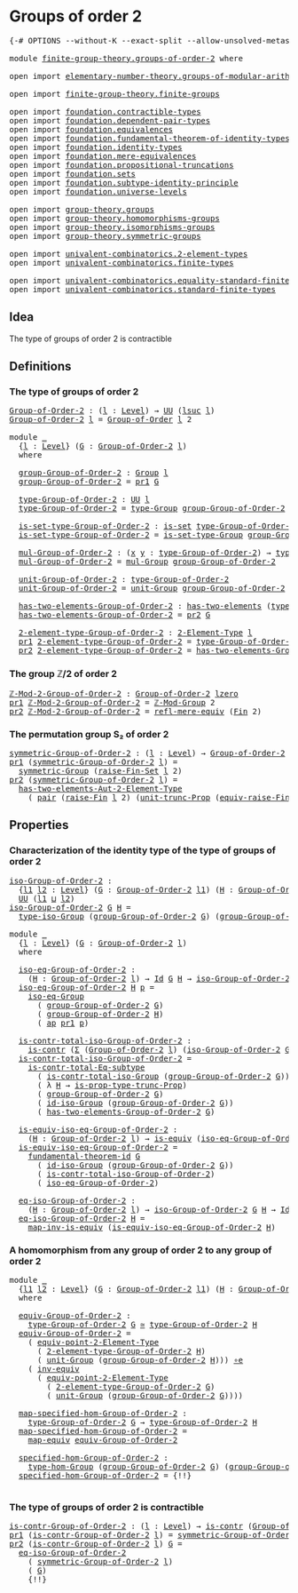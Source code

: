 # Groups of order 2

<pre class="Agda"><a id="30" class="Symbol">{-#</a> <a id="34" class="Keyword">OPTIONS</a> <a id="42" class="Pragma">--without-K</a> <a id="54" class="Pragma">--exact-split</a> <a id="68" class="Pragma">--allow-unsolved-metas</a> <a id="91" class="Symbol">#-}</a>

<a id="96" class="Keyword">module</a> <a id="103" href="finite-group-theory.groups-of-order-2.html" class="Module">finite-group-theory.groups-of-order-2</a> <a id="141" class="Keyword">where</a>

<a id="148" class="Keyword">open</a> <a id="153" class="Keyword">import</a> <a id="160" href="elementary-number-theory.groups-of-modular-arithmetic.html" class="Module">elementary-number-theory.groups-of-modular-arithmetic</a>

<a id="215" class="Keyword">open</a> <a id="220" class="Keyword">import</a> <a id="227" href="finite-group-theory.finite-groups.html" class="Module">finite-group-theory.finite-groups</a>

<a id="262" class="Keyword">open</a> <a id="267" class="Keyword">import</a> <a id="274" href="foundation.contractible-types.html" class="Module">foundation.contractible-types</a>
<a id="304" class="Keyword">open</a> <a id="309" class="Keyword">import</a> <a id="316" href="foundation.dependent-pair-types.html" class="Module">foundation.dependent-pair-types</a>
<a id="348" class="Keyword">open</a> <a id="353" class="Keyword">import</a> <a id="360" href="foundation.equivalences.html" class="Module">foundation.equivalences</a>
<a id="384" class="Keyword">open</a> <a id="389" class="Keyword">import</a> <a id="396" href="foundation.fundamental-theorem-of-identity-types.html" class="Module">foundation.fundamental-theorem-of-identity-types</a>
<a id="445" class="Keyword">open</a> <a id="450" class="Keyword">import</a> <a id="457" href="foundation.identity-types.html" class="Module">foundation.identity-types</a>
<a id="483" class="Keyword">open</a> <a id="488" class="Keyword">import</a> <a id="495" href="foundation.mere-equivalences.html" class="Module">foundation.mere-equivalences</a>
<a id="524" class="Keyword">open</a> <a id="529" class="Keyword">import</a> <a id="536" href="foundation.propositional-truncations.html" class="Module">foundation.propositional-truncations</a>
<a id="573" class="Keyword">open</a> <a id="578" class="Keyword">import</a> <a id="585" href="foundation.sets.html" class="Module">foundation.sets</a>
<a id="601" class="Keyword">open</a> <a id="606" class="Keyword">import</a> <a id="613" href="foundation.subtype-identity-principle.html" class="Module">foundation.subtype-identity-principle</a>
<a id="651" class="Keyword">open</a> <a id="656" class="Keyword">import</a> <a id="663" href="foundation.universe-levels.html" class="Module">foundation.universe-levels</a>

<a id="691" class="Keyword">open</a> <a id="696" class="Keyword">import</a> <a id="703" href="group-theory.groups.html" class="Module">group-theory.groups</a>
<a id="723" class="Keyword">open</a> <a id="728" class="Keyword">import</a> <a id="735" href="group-theory.homomorphisms-groups.html" class="Module">group-theory.homomorphisms-groups</a>
<a id="769" class="Keyword">open</a> <a id="774" class="Keyword">import</a> <a id="781" href="group-theory.isomorphisms-groups.html" class="Module">group-theory.isomorphisms-groups</a>
<a id="814" class="Keyword">open</a> <a id="819" class="Keyword">import</a> <a id="826" href="group-theory.symmetric-groups.html" class="Module">group-theory.symmetric-groups</a>

<a id="857" class="Keyword">open</a> <a id="862" class="Keyword">import</a> <a id="869" href="univalent-combinatorics.2-element-types.html" class="Module">univalent-combinatorics.2-element-types</a>
<a id="909" class="Keyword">open</a> <a id="914" class="Keyword">import</a> <a id="921" href="univalent-combinatorics.finite-types.html" class="Module">univalent-combinatorics.finite-types</a>

<a id="959" class="Keyword">open</a> <a id="964" class="Keyword">import</a> <a id="971" href="univalent-combinatorics.equality-standard-finite-types.html" class="Module">univalent-combinatorics.equality-standard-finite-types</a>
<a id="1026" class="Keyword">open</a> <a id="1031" class="Keyword">import</a> <a id="1038" href="univalent-combinatorics.standard-finite-types.html" class="Module">univalent-combinatorics.standard-finite-types</a>
</pre>
## Idea

The type of groups of order 2 is contractible

## Definitions

### The type of groups of order 2

<pre class="Agda"><a id="Group-of-Order-2"></a><a id="1204" href="finite-group-theory.groups-of-order-2.html#1204" class="Function">Group-of-Order-2</a> <a id="1221" class="Symbol">:</a> <a id="1223" class="Symbol">(</a><a id="1224" href="finite-group-theory.groups-of-order-2.html#1224" class="Bound">l</a> <a id="1226" class="Symbol">:</a> <a id="1228" href="Agda.Primitive.html#597" class="Postulate">Level</a><a id="1233" class="Symbol">)</a> <a id="1235" class="Symbol">→</a> <a id="1237" href="foundation-core.universe-levels.html#235" class="Primitive">UU</a> <a id="1240" class="Symbol">(</a><a id="1241" href="Agda.Primitive.html#780" class="Primitive">lsuc</a> <a id="1246" href="finite-group-theory.groups-of-order-2.html#1224" class="Bound">l</a><a id="1247" class="Symbol">)</a>
<a id="1249" href="finite-group-theory.groups-of-order-2.html#1204" class="Function">Group-of-Order-2</a> <a id="1266" href="finite-group-theory.groups-of-order-2.html#1266" class="Bound">l</a> <a id="1268" class="Symbol">=</a> <a id="1270" href="finite-group-theory.finite-groups.html#2126" class="Function">Group-of-Order</a> <a id="1285" href="finite-group-theory.groups-of-order-2.html#1266" class="Bound">l</a> <a id="1287" class="Number">2</a>

<a id="1290" class="Keyword">module</a> <a id="1297" href="finite-group-theory.groups-of-order-2.html#1297" class="Module">_</a>
  <a id="1301" class="Symbol">{</a><a id="1302" href="finite-group-theory.groups-of-order-2.html#1302" class="Bound">l</a> <a id="1304" class="Symbol">:</a> <a id="1306" href="Agda.Primitive.html#597" class="Postulate">Level</a><a id="1311" class="Symbol">}</a> <a id="1313" class="Symbol">(</a><a id="1314" href="finite-group-theory.groups-of-order-2.html#1314" class="Bound">G</a> <a id="1316" class="Symbol">:</a> <a id="1318" href="finite-group-theory.groups-of-order-2.html#1204" class="Function">Group-of-Order-2</a> <a id="1335" href="finite-group-theory.groups-of-order-2.html#1302" class="Bound">l</a><a id="1336" class="Symbol">)</a>
  <a id="1340" class="Keyword">where</a>

  <a id="1349" href="finite-group-theory.groups-of-order-2.html#1349" class="Function">group-Group-of-Order-2</a> <a id="1372" class="Symbol">:</a> <a id="1374" href="group-theory.groups.html#2468" class="Function">Group</a> <a id="1380" href="finite-group-theory.groups-of-order-2.html#1302" class="Bound">l</a>
  <a id="1384" href="finite-group-theory.groups-of-order-2.html#1349" class="Function">group-Group-of-Order-2</a> <a id="1407" class="Symbol">=</a> <a id="1409" href="foundation-core.dependent-pair-types.html#605" class="Field">pr1</a> <a id="1413" href="finite-group-theory.groups-of-order-2.html#1314" class="Bound">G</a>

  <a id="1418" href="finite-group-theory.groups-of-order-2.html#1418" class="Function">type-Group-of-Order-2</a> <a id="1440" class="Symbol">:</a> <a id="1442" href="foundation-core.universe-levels.html#235" class="Primitive">UU</a> <a id="1445" href="finite-group-theory.groups-of-order-2.html#1302" class="Bound">l</a>
  <a id="1449" href="finite-group-theory.groups-of-order-2.html#1418" class="Function">type-Group-of-Order-2</a> <a id="1471" class="Symbol">=</a> <a id="1473" href="group-theory.groups.html#2711" class="Function">type-Group</a> <a id="1484" href="finite-group-theory.groups-of-order-2.html#1349" class="Function">group-Group-of-Order-2</a>

  <a id="1510" href="finite-group-theory.groups-of-order-2.html#1510" class="Function">is-set-type-Group-of-Order-2</a> <a id="1539" class="Symbol">:</a> <a id="1541" href="foundation-core.sets.html#1113" class="Function">is-set</a> <a id="1548" href="finite-group-theory.groups-of-order-2.html#1418" class="Function">type-Group-of-Order-2</a>
  <a id="1572" href="finite-group-theory.groups-of-order-2.html#1510" class="Function">is-set-type-Group-of-Order-2</a> <a id="1601" class="Symbol">=</a> <a id="1603" href="group-theory.groups.html#2763" class="Function">is-set-type-Group</a> <a id="1621" href="finite-group-theory.groups-of-order-2.html#1349" class="Function">group-Group-of-Order-2</a>

  <a id="1647" href="finite-group-theory.groups-of-order-2.html#1647" class="Function">mul-Group-of-Order-2</a> <a id="1668" class="Symbol">:</a> <a id="1670" class="Symbol">(</a><a id="1671" href="finite-group-theory.groups-of-order-2.html#1671" class="Bound">x</a> <a id="1673" href="finite-group-theory.groups-of-order-2.html#1673" class="Bound">y</a> <a id="1675" class="Symbol">:</a> <a id="1677" href="finite-group-theory.groups-of-order-2.html#1418" class="Function">type-Group-of-Order-2</a><a id="1698" class="Symbol">)</a> <a id="1700" class="Symbol">→</a> <a id="1702" href="finite-group-theory.groups-of-order-2.html#1418" class="Function">type-Group-of-Order-2</a>
  <a id="1726" href="finite-group-theory.groups-of-order-2.html#1647" class="Function">mul-Group-of-Order-2</a> <a id="1747" class="Symbol">=</a> <a id="1749" href="group-theory.groups.html#2956" class="Function">mul-Group</a> <a id="1759" href="finite-group-theory.groups-of-order-2.html#1349" class="Function">group-Group-of-Order-2</a>

  <a id="1785" href="finite-group-theory.groups-of-order-2.html#1785" class="Function">unit-Group-of-Order-2</a> <a id="1807" class="Symbol">:</a> <a id="1809" href="finite-group-theory.groups-of-order-2.html#1418" class="Function">type-Group-of-Order-2</a>
  <a id="1833" href="finite-group-theory.groups-of-order-2.html#1785" class="Function">unit-Group-of-Order-2</a> <a id="1855" class="Symbol">=</a> <a id="1857" href="group-theory.groups.html#3755" class="Function">unit-Group</a> <a id="1868" href="finite-group-theory.groups-of-order-2.html#1349" class="Function">group-Group-of-Order-2</a>

  <a id="1894" href="finite-group-theory.groups-of-order-2.html#1894" class="Function">has-two-elements-Group-of-Order-2</a> <a id="1928" class="Symbol">:</a> <a id="1930" href="univalent-combinatorics.2-element-types.html#4450" class="Function">has-two-elements</a> <a id="1947" class="Symbol">(</a><a id="1948" href="finite-group-theory.groups-of-order-2.html#1418" class="Function">type-Group-of-Order-2</a><a id="1969" class="Symbol">)</a>
  <a id="1973" href="finite-group-theory.groups-of-order-2.html#1894" class="Function">has-two-elements-Group-of-Order-2</a> <a id="2007" class="Symbol">=</a> <a id="2009" href="foundation-core.dependent-pair-types.html#617" class="Field">pr2</a> <a id="2013" href="finite-group-theory.groups-of-order-2.html#1314" class="Bound">G</a>

  <a id="2018" href="finite-group-theory.groups-of-order-2.html#2018" class="Function">2-element-type-Group-of-Order-2</a> <a id="2050" class="Symbol">:</a> <a id="2052" href="univalent-combinatorics.2-element-types.html#4785" class="Function">2-Element-Type</a> <a id="2067" href="finite-group-theory.groups-of-order-2.html#1302" class="Bound">l</a>
  <a id="2071" href="foundation-core.dependent-pair-types.html#605" class="Field">pr1</a> <a id="2075" href="finite-group-theory.groups-of-order-2.html#2018" class="Function">2-element-type-Group-of-Order-2</a> <a id="2107" class="Symbol">=</a> <a id="2109" href="finite-group-theory.groups-of-order-2.html#1418" class="Function">type-Group-of-Order-2</a>
  <a id="2133" href="foundation-core.dependent-pair-types.html#617" class="Field">pr2</a> <a id="2137" href="finite-group-theory.groups-of-order-2.html#2018" class="Function">2-element-type-Group-of-Order-2</a> <a id="2169" class="Symbol">=</a> <a id="2171" href="finite-group-theory.groups-of-order-2.html#1894" class="Function">has-two-elements-Group-of-Order-2</a>
</pre>
### The group ℤ/2 of order 2

<pre class="Agda"><a id="ℤ-Mod-2-Group-of-Order-2"></a><a id="2248" href="finite-group-theory.groups-of-order-2.html#2248" class="Function">ℤ-Mod-2-Group-of-Order-2</a> <a id="2273" class="Symbol">:</a> <a id="2275" href="finite-group-theory.groups-of-order-2.html#1204" class="Function">Group-of-Order-2</a> <a id="2292" href="Agda.Primitive.html#764" class="Primitive">lzero</a>
<a id="2298" href="foundation-core.dependent-pair-types.html#605" class="Field">pr1</a> <a id="2302" href="finite-group-theory.groups-of-order-2.html#2248" class="Function">ℤ-Mod-2-Group-of-Order-2</a> <a id="2327" class="Symbol">=</a> <a id="2329" href="elementary-number-theory.groups-of-modular-arithmetic.html#1004" class="Function">ℤ-Mod-Group</a> <a id="2341" class="Number">2</a>
<a id="2343" href="foundation-core.dependent-pair-types.html#617" class="Field">pr2</a> <a id="2347" href="finite-group-theory.groups-of-order-2.html#2248" class="Function">ℤ-Mod-2-Group-of-Order-2</a> <a id="2372" class="Symbol">=</a> <a id="2374" href="foundation.mere-equivalences.html#1771" class="Function">refl-mere-equiv</a> <a id="2390" class="Symbol">(</a><a id="2391" href="univalent-combinatorics.standard-finite-types.html#2149" class="Function">Fin</a> <a id="2395" class="Number">2</a><a id="2396" class="Symbol">)</a>
</pre>
### The permutation group S₂ of order 2

<pre class="Agda"><a id="symmetric-Group-of-Order-2"></a><a id="2452" href="finite-group-theory.groups-of-order-2.html#2452" class="Function">symmetric-Group-of-Order-2</a> <a id="2479" class="Symbol">:</a> <a id="2481" class="Symbol">(</a><a id="2482" href="finite-group-theory.groups-of-order-2.html#2482" class="Bound">l</a> <a id="2484" class="Symbol">:</a> <a id="2486" href="Agda.Primitive.html#597" class="Postulate">Level</a><a id="2491" class="Symbol">)</a> <a id="2493" class="Symbol">→</a> <a id="2495" href="finite-group-theory.groups-of-order-2.html#1204" class="Function">Group-of-Order-2</a> <a id="2512" href="finite-group-theory.groups-of-order-2.html#2482" class="Bound">l</a>
<a id="2514" href="foundation-core.dependent-pair-types.html#605" class="Field">pr1</a> <a id="2518" class="Symbol">(</a><a id="2519" href="finite-group-theory.groups-of-order-2.html#2452" class="Function">symmetric-Group-of-Order-2</a> <a id="2546" href="finite-group-theory.groups-of-order-2.html#2546" class="Bound">l</a><a id="2547" class="Symbol">)</a> <a id="2549" class="Symbol">=</a>
  <a id="2553" href="group-theory.symmetric-groups.html#3597" class="Function">symmetric-Group</a> <a id="2569" class="Symbol">(</a><a id="2570" href="univalent-combinatorics.equality-standard-finite-types.html#3951" class="Function">raise-Fin-Set</a> <a id="2584" href="finite-group-theory.groups-of-order-2.html#2546" class="Bound">l</a> <a id="2586" class="Number">2</a><a id="2587" class="Symbol">)</a>
<a id="2589" href="foundation-core.dependent-pair-types.html#617" class="Field">pr2</a> <a id="2593" class="Symbol">(</a><a id="2594" href="finite-group-theory.groups-of-order-2.html#2452" class="Function">symmetric-Group-of-Order-2</a> <a id="2621" href="finite-group-theory.groups-of-order-2.html#2621" class="Bound">l</a><a id="2622" class="Symbol">)</a> <a id="2624" class="Symbol">=</a>
  <a id="2628" href="univalent-combinatorics.2-element-types.html#16360" class="Function">has-two-elements-Aut-2-Element-Type</a>
    <a id="2668" class="Symbol">(</a> <a id="2670" href="foundation-core.dependent-pair-types.html#588" class="InductiveConstructor">pair</a> <a id="2675" class="Symbol">(</a><a id="2676" href="univalent-combinatorics.standard-finite-types.html#3063" class="Function">raise-Fin</a> <a id="2686" href="finite-group-theory.groups-of-order-2.html#2621" class="Bound">l</a> <a id="2688" class="Number">2</a><a id="2689" class="Symbol">)</a> <a id="2691" class="Symbol">(</a><a id="2692" href="foundation.propositional-truncations.html#2132" class="Function">unit-trunc-Prop</a> <a id="2708" class="Symbol">(</a><a id="2709" href="univalent-combinatorics.standard-finite-types.html#3135" class="Function">equiv-raise-Fin</a> <a id="2725" href="finite-group-theory.groups-of-order-2.html#2621" class="Bound">l</a> <a id="2727" class="Number">2</a><a id="2728" class="Symbol">)))</a>
</pre>
## Properties

### Characterization of the identity type of the type of groups of order 2

<pre class="Agda"><a id="iso-Group-of-Order-2"></a><a id="2836" href="finite-group-theory.groups-of-order-2.html#2836" class="Function">iso-Group-of-Order-2</a> <a id="2857" class="Symbol">:</a>
  <a id="2861" class="Symbol">{</a><a id="2862" href="finite-group-theory.groups-of-order-2.html#2862" class="Bound">l1</a> <a id="2865" href="finite-group-theory.groups-of-order-2.html#2865" class="Bound">l2</a> <a id="2868" class="Symbol">:</a> <a id="2870" href="Agda.Primitive.html#597" class="Postulate">Level</a><a id="2875" class="Symbol">}</a> <a id="2877" class="Symbol">(</a><a id="2878" href="finite-group-theory.groups-of-order-2.html#2878" class="Bound">G</a> <a id="2880" class="Symbol">:</a> <a id="2882" href="finite-group-theory.groups-of-order-2.html#1204" class="Function">Group-of-Order-2</a> <a id="2899" href="finite-group-theory.groups-of-order-2.html#2862" class="Bound">l1</a><a id="2901" class="Symbol">)</a> <a id="2903" class="Symbol">(</a><a id="2904" href="finite-group-theory.groups-of-order-2.html#2904" class="Bound">H</a> <a id="2906" class="Symbol">:</a> <a id="2908" href="finite-group-theory.groups-of-order-2.html#1204" class="Function">Group-of-Order-2</a> <a id="2925" href="finite-group-theory.groups-of-order-2.html#2865" class="Bound">l2</a><a id="2927" class="Symbol">)</a> <a id="2929" class="Symbol">→</a>
  <a id="2933" href="foundation-core.universe-levels.html#235" class="Primitive">UU</a> <a id="2936" class="Symbol">(</a><a id="2937" href="finite-group-theory.groups-of-order-2.html#2862" class="Bound">l1</a> <a id="2940" href="Agda.Primitive.html#810" class="Primitive Operator">⊔</a> <a id="2942" href="finite-group-theory.groups-of-order-2.html#2865" class="Bound">l2</a><a id="2944" class="Symbol">)</a>
<a id="2946" href="finite-group-theory.groups-of-order-2.html#2836" class="Function">iso-Group-of-Order-2</a> <a id="2967" href="finite-group-theory.groups-of-order-2.html#2967" class="Bound">G</a> <a id="2969" href="finite-group-theory.groups-of-order-2.html#2969" class="Bound">H</a> <a id="2971" class="Symbol">=</a>
  <a id="2975" href="group-theory.isomorphisms-groups.html#1701" class="Function">type-iso-Group</a> <a id="2990" class="Symbol">(</a><a id="2991" href="finite-group-theory.groups-of-order-2.html#1349" class="Function">group-Group-of-Order-2</a> <a id="3014" href="finite-group-theory.groups-of-order-2.html#2967" class="Bound">G</a><a id="3015" class="Symbol">)</a> <a id="3017" class="Symbol">(</a><a id="3018" href="finite-group-theory.groups-of-order-2.html#1349" class="Function">group-Group-of-Order-2</a> <a id="3041" href="finite-group-theory.groups-of-order-2.html#2969" class="Bound">H</a><a id="3042" class="Symbol">)</a>

<a id="3045" class="Keyword">module</a> <a id="3052" href="finite-group-theory.groups-of-order-2.html#3052" class="Module">_</a>
  <a id="3056" class="Symbol">{</a><a id="3057" href="finite-group-theory.groups-of-order-2.html#3057" class="Bound">l</a> <a id="3059" class="Symbol">:</a> <a id="3061" href="Agda.Primitive.html#597" class="Postulate">Level</a><a id="3066" class="Symbol">}</a> <a id="3068" class="Symbol">(</a><a id="3069" href="finite-group-theory.groups-of-order-2.html#3069" class="Bound">G</a> <a id="3071" class="Symbol">:</a> <a id="3073" href="finite-group-theory.groups-of-order-2.html#1204" class="Function">Group-of-Order-2</a> <a id="3090" href="finite-group-theory.groups-of-order-2.html#3057" class="Bound">l</a><a id="3091" class="Symbol">)</a>
  <a id="3095" class="Keyword">where</a>
  
  <a id="3106" href="finite-group-theory.groups-of-order-2.html#3106" class="Function">iso-eq-Group-of-Order-2</a> <a id="3130" class="Symbol">:</a>
    <a id="3136" class="Symbol">(</a><a id="3137" href="finite-group-theory.groups-of-order-2.html#3137" class="Bound">H</a> <a id="3139" class="Symbol">:</a> <a id="3141" href="finite-group-theory.groups-of-order-2.html#1204" class="Function">Group-of-Order-2</a> <a id="3158" href="finite-group-theory.groups-of-order-2.html#3057" class="Bound">l</a><a id="3159" class="Symbol">)</a> <a id="3161" class="Symbol">→</a> <a id="3163" href="foundation-core.identity-types.html#1767" class="Datatype">Id</a> <a id="3166" href="finite-group-theory.groups-of-order-2.html#3069" class="Bound">G</a> <a id="3168" href="finite-group-theory.groups-of-order-2.html#3137" class="Bound">H</a> <a id="3170" class="Symbol">→</a> <a id="3172" href="finite-group-theory.groups-of-order-2.html#2836" class="Function">iso-Group-of-Order-2</a> <a id="3193" href="finite-group-theory.groups-of-order-2.html#3069" class="Bound">G</a> <a id="3195" href="finite-group-theory.groups-of-order-2.html#3137" class="Bound">H</a>
  <a id="3199" href="finite-group-theory.groups-of-order-2.html#3106" class="Function">iso-eq-Group-of-Order-2</a> <a id="3223" href="finite-group-theory.groups-of-order-2.html#3223" class="Bound">H</a> <a id="3225" href="finite-group-theory.groups-of-order-2.html#3225" class="Bound">p</a> <a id="3227" class="Symbol">=</a>
    <a id="3233" href="group-theory.isomorphisms-groups.html#2903" class="Function">iso-eq-Group</a>
      <a id="3252" class="Symbol">(</a> <a id="3254" href="finite-group-theory.groups-of-order-2.html#1349" class="Function">group-Group-of-Order-2</a> <a id="3277" href="finite-group-theory.groups-of-order-2.html#3069" class="Bound">G</a><a id="3278" class="Symbol">)</a>
      <a id="3286" class="Symbol">(</a> <a id="3288" href="finite-group-theory.groups-of-order-2.html#1349" class="Function">group-Group-of-Order-2</a> <a id="3311" href="finite-group-theory.groups-of-order-2.html#3223" class="Bound">H</a><a id="3312" class="Symbol">)</a>
      <a id="3320" class="Symbol">(</a> <a id="3322" href="foundation-core.identity-types.html#4003" class="Function">ap</a> <a id="3325" href="foundation-core.dependent-pair-types.html#605" class="Field">pr1</a> <a id="3329" href="finite-group-theory.groups-of-order-2.html#3225" class="Bound">p</a><a id="3330" class="Symbol">)</a>

  <a id="3335" href="finite-group-theory.groups-of-order-2.html#3335" class="Function">is-contr-total-iso-Group-of-Order-2</a> <a id="3371" class="Symbol">:</a>
    <a id="3377" href="foundation-core.contractible-types.html#1006" class="Function">is-contr</a> <a id="3386" class="Symbol">(</a><a id="3387" href="foundation-core.dependent-pair-types.html#515" class="Record">Σ</a> <a id="3389" class="Symbol">(</a><a id="3390" href="finite-group-theory.groups-of-order-2.html#1204" class="Function">Group-of-Order-2</a> <a id="3407" href="finite-group-theory.groups-of-order-2.html#3057" class="Bound">l</a><a id="3408" class="Symbol">)</a> <a id="3410" class="Symbol">(</a><a id="3411" href="finite-group-theory.groups-of-order-2.html#2836" class="Function">iso-Group-of-Order-2</a> <a id="3432" href="finite-group-theory.groups-of-order-2.html#3069" class="Bound">G</a><a id="3433" class="Symbol">))</a>
  <a id="3438" href="finite-group-theory.groups-of-order-2.html#3335" class="Function">is-contr-total-iso-Group-of-Order-2</a> <a id="3474" class="Symbol">=</a>
    <a id="3480" href="foundation-core.subtype-identity-principle.html#1586" class="Function">is-contr-total-Eq-subtype</a>
      <a id="3512" class="Symbol">(</a> <a id="3514" href="group-theory.isomorphisms-groups.html#3311" class="Function">is-contr-total-iso-Group</a> <a id="3539" class="Symbol">(</a><a id="3540" href="finite-group-theory.groups-of-order-2.html#1349" class="Function">group-Group-of-Order-2</a> <a id="3563" href="finite-group-theory.groups-of-order-2.html#3069" class="Bound">G</a><a id="3564" class="Symbol">))</a>
      <a id="3573" class="Symbol">(</a> <a id="3575" class="Symbol">λ</a> <a id="3577" href="finite-group-theory.groups-of-order-2.html#3577" class="Bound">H</a> <a id="3579" class="Symbol">→</a> <a id="3581" href="foundation.propositional-truncations.html#2227" class="Function">is-prop-type-trunc-Prop</a><a id="3604" class="Symbol">)</a>
      <a id="3612" class="Symbol">(</a> <a id="3614" href="finite-group-theory.groups-of-order-2.html#1349" class="Function">group-Group-of-Order-2</a> <a id="3637" href="finite-group-theory.groups-of-order-2.html#3069" class="Bound">G</a><a id="3638" class="Symbol">)</a>
      <a id="3646" class="Symbol">(</a> <a id="3648" href="group-theory.isomorphisms-groups.html#2647" class="Function">id-iso-Group</a> <a id="3661" class="Symbol">(</a><a id="3662" href="finite-group-theory.groups-of-order-2.html#1349" class="Function">group-Group-of-Order-2</a> <a id="3685" href="finite-group-theory.groups-of-order-2.html#3069" class="Bound">G</a><a id="3686" class="Symbol">))</a>
      <a id="3695" class="Symbol">(</a> <a id="3697" href="finite-group-theory.groups-of-order-2.html#1894" class="Function">has-two-elements-Group-of-Order-2</a> <a id="3731" href="finite-group-theory.groups-of-order-2.html#3069" class="Bound">G</a><a id="3732" class="Symbol">)</a>

  <a id="3737" href="finite-group-theory.groups-of-order-2.html#3737" class="Function">is-equiv-iso-eq-Group-of-Order-2</a> <a id="3770" class="Symbol">:</a>
    <a id="3776" class="Symbol">(</a><a id="3777" href="finite-group-theory.groups-of-order-2.html#3777" class="Bound">H</a> <a id="3779" class="Symbol">:</a> <a id="3781" href="finite-group-theory.groups-of-order-2.html#1204" class="Function">Group-of-Order-2</a> <a id="3798" href="finite-group-theory.groups-of-order-2.html#3057" class="Bound">l</a><a id="3799" class="Symbol">)</a> <a id="3801" class="Symbol">→</a> <a id="3803" href="foundation-core.equivalences.html#1556" class="Function">is-equiv</a> <a id="3812" class="Symbol">(</a><a id="3813" href="finite-group-theory.groups-of-order-2.html#3106" class="Function">iso-eq-Group-of-Order-2</a> <a id="3837" href="finite-group-theory.groups-of-order-2.html#3777" class="Bound">H</a><a id="3838" class="Symbol">)</a>
  <a id="3842" href="finite-group-theory.groups-of-order-2.html#3737" class="Function">is-equiv-iso-eq-Group-of-Order-2</a> <a id="3875" class="Symbol">=</a>
    <a id="3881" href="foundation-core.fundamental-theorem-of-identity-types.html#1904" class="Function">fundamental-theorem-id</a> <a id="3904" href="finite-group-theory.groups-of-order-2.html#3069" class="Bound">G</a>
      <a id="3912" class="Symbol">(</a> <a id="3914" href="group-theory.isomorphisms-groups.html#2647" class="Function">id-iso-Group</a> <a id="3927" class="Symbol">(</a><a id="3928" href="finite-group-theory.groups-of-order-2.html#1349" class="Function">group-Group-of-Order-2</a> <a id="3951" href="finite-group-theory.groups-of-order-2.html#3069" class="Bound">G</a><a id="3952" class="Symbol">))</a>
      <a id="3961" class="Symbol">(</a> <a id="3963" href="finite-group-theory.groups-of-order-2.html#3335" class="Function">is-contr-total-iso-Group-of-Order-2</a><a id="3998" class="Symbol">)</a>
      <a id="4006" class="Symbol">(</a> <a id="4008" href="finite-group-theory.groups-of-order-2.html#3106" class="Function">iso-eq-Group-of-Order-2</a><a id="4031" class="Symbol">)</a>

  <a id="4036" href="finite-group-theory.groups-of-order-2.html#4036" class="Function">eq-iso-Group-of-Order-2</a> <a id="4060" class="Symbol">:</a>
    <a id="4066" class="Symbol">(</a><a id="4067" href="finite-group-theory.groups-of-order-2.html#4067" class="Bound">H</a> <a id="4069" class="Symbol">:</a> <a id="4071" href="finite-group-theory.groups-of-order-2.html#1204" class="Function">Group-of-Order-2</a> <a id="4088" href="finite-group-theory.groups-of-order-2.html#3057" class="Bound">l</a><a id="4089" class="Symbol">)</a> <a id="4091" class="Symbol">→</a> <a id="4093" href="finite-group-theory.groups-of-order-2.html#2836" class="Function">iso-Group-of-Order-2</a> <a id="4114" href="finite-group-theory.groups-of-order-2.html#3069" class="Bound">G</a> <a id="4116" href="finite-group-theory.groups-of-order-2.html#4067" class="Bound">H</a> <a id="4118" class="Symbol">→</a> <a id="4120" href="foundation-core.identity-types.html#1767" class="Datatype">Id</a> <a id="4123" href="finite-group-theory.groups-of-order-2.html#3069" class="Bound">G</a> <a id="4125" href="finite-group-theory.groups-of-order-2.html#4067" class="Bound">H</a>
  <a id="4129" href="finite-group-theory.groups-of-order-2.html#4036" class="Function">eq-iso-Group-of-Order-2</a> <a id="4153" href="finite-group-theory.groups-of-order-2.html#4153" class="Bound">H</a> <a id="4155" class="Symbol">=</a>
    <a id="4161" href="foundation-core.equivalences.html#4187" class="Function">map-inv-is-equiv</a> <a id="4178" class="Symbol">(</a><a id="4179" href="finite-group-theory.groups-of-order-2.html#3737" class="Function">is-equiv-iso-eq-Group-of-Order-2</a> <a id="4212" href="finite-group-theory.groups-of-order-2.html#4153" class="Bound">H</a><a id="4213" class="Symbol">)</a>
</pre>
### A homomorphism from any group of order 2 to any group of order 2

<pre class="Agda"><a id="4298" class="Keyword">module</a> <a id="4305" href="finite-group-theory.groups-of-order-2.html#4305" class="Module">_</a>
  <a id="4309" class="Symbol">{</a><a id="4310" href="finite-group-theory.groups-of-order-2.html#4310" class="Bound">l1</a> <a id="4313" href="finite-group-theory.groups-of-order-2.html#4313" class="Bound">l2</a> <a id="4316" class="Symbol">:</a> <a id="4318" href="Agda.Primitive.html#597" class="Postulate">Level</a><a id="4323" class="Symbol">}</a> <a id="4325" class="Symbol">(</a><a id="4326" href="finite-group-theory.groups-of-order-2.html#4326" class="Bound">G</a> <a id="4328" class="Symbol">:</a> <a id="4330" href="finite-group-theory.groups-of-order-2.html#1204" class="Function">Group-of-Order-2</a> <a id="4347" href="finite-group-theory.groups-of-order-2.html#4310" class="Bound">l1</a><a id="4349" class="Symbol">)</a> <a id="4351" class="Symbol">(</a><a id="4352" href="finite-group-theory.groups-of-order-2.html#4352" class="Bound">H</a> <a id="4354" class="Symbol">:</a> <a id="4356" href="finite-group-theory.groups-of-order-2.html#1204" class="Function">Group-of-Order-2</a> <a id="4373" href="finite-group-theory.groups-of-order-2.html#4313" class="Bound">l2</a><a id="4375" class="Symbol">)</a>
  <a id="4379" class="Keyword">where</a>

  <a id="4388" href="finite-group-theory.groups-of-order-2.html#4388" class="Function">equiv-Group-of-Order-2</a> <a id="4411" class="Symbol">:</a>
    <a id="4417" href="finite-group-theory.groups-of-order-2.html#1418" class="Function">type-Group-of-Order-2</a> <a id="4439" href="finite-group-theory.groups-of-order-2.html#4326" class="Bound">G</a> <a id="4441" href="foundation-core.equivalences.html#1621" class="Function Operator">≃</a> <a id="4443" href="finite-group-theory.groups-of-order-2.html#1418" class="Function">type-Group-of-Order-2</a> <a id="4465" href="finite-group-theory.groups-of-order-2.html#4352" class="Bound">H</a>
  <a id="4469" href="finite-group-theory.groups-of-order-2.html#4388" class="Function">equiv-Group-of-Order-2</a> <a id="4492" class="Symbol">=</a>
    <a id="4498" class="Symbol">(</a> <a id="4500" href="univalent-combinatorics.2-element-types.html#11695" class="Function">equiv-point-2-Element-Type</a>
      <a id="4533" class="Symbol">(</a> <a id="4535" href="finite-group-theory.groups-of-order-2.html#2018" class="Function">2-element-type-Group-of-Order-2</a> <a id="4567" href="finite-group-theory.groups-of-order-2.html#4352" class="Bound">H</a><a id="4568" class="Symbol">)</a>
      <a id="4576" class="Symbol">(</a> <a id="4578" href="group-theory.groups.html#3755" class="Function">unit-Group</a> <a id="4589" class="Symbol">(</a><a id="4590" href="finite-group-theory.groups-of-order-2.html#1349" class="Function">group-Group-of-Order-2</a> <a id="4613" href="finite-group-theory.groups-of-order-2.html#4352" class="Bound">H</a><a id="4614" class="Symbol">)))</a> <a id="4618" href="foundation-core.equivalences.html#7869" class="Function Operator">∘e</a>
    <a id="4625" class="Symbol">(</a> <a id="4627" href="foundation-core.equivalences.html#5721" class="Function">inv-equiv</a>
      <a id="4643" class="Symbol">(</a> <a id="4645" href="univalent-combinatorics.2-element-types.html#11695" class="Function">equiv-point-2-Element-Type</a>
        <a id="4680" class="Symbol">(</a> <a id="4682" href="finite-group-theory.groups-of-order-2.html#2018" class="Function">2-element-type-Group-of-Order-2</a> <a id="4714" href="finite-group-theory.groups-of-order-2.html#4326" class="Bound">G</a><a id="4715" class="Symbol">)</a>
        <a id="4725" class="Symbol">(</a> <a id="4727" href="group-theory.groups.html#3755" class="Function">unit-Group</a> <a id="4738" class="Symbol">(</a><a id="4739" href="finite-group-theory.groups-of-order-2.html#1349" class="Function">group-Group-of-Order-2</a> <a id="4762" href="finite-group-theory.groups-of-order-2.html#4326" class="Bound">G</a><a id="4763" class="Symbol">))))</a>

  <a id="4771" href="finite-group-theory.groups-of-order-2.html#4771" class="Function">map-specified-hom-Group-of-Order-2</a> <a id="4806" class="Symbol">:</a>
    <a id="4812" href="finite-group-theory.groups-of-order-2.html#1418" class="Function">type-Group-of-Order-2</a> <a id="4834" href="finite-group-theory.groups-of-order-2.html#4326" class="Bound">G</a> <a id="4836" class="Symbol">→</a> <a id="4838" href="finite-group-theory.groups-of-order-2.html#1418" class="Function">type-Group-of-Order-2</a> <a id="4860" href="finite-group-theory.groups-of-order-2.html#4352" class="Bound">H</a>
  <a id="4864" href="finite-group-theory.groups-of-order-2.html#4771" class="Function">map-specified-hom-Group-of-Order-2</a> <a id="4899" class="Symbol">=</a>
    <a id="4905" href="foundation-core.equivalences.html#1821" class="Function">map-equiv</a> <a id="4915" href="finite-group-theory.groups-of-order-2.html#4388" class="Function">equiv-Group-of-Order-2</a>
  
  <a id="4943" href="finite-group-theory.groups-of-order-2.html#4943" class="Function">specified-hom-Group-of-Order-2</a> <a id="4974" class="Symbol">:</a>
    <a id="4980" href="group-theory.homomorphisms-groups.html#1617" class="Function">type-hom-Group</a> <a id="4995" class="Symbol">(</a><a id="4996" href="finite-group-theory.groups-of-order-2.html#1349" class="Function">group-Group-of-Order-2</a> <a id="5019" href="finite-group-theory.groups-of-order-2.html#4326" class="Bound">G</a><a id="5020" class="Symbol">)</a> <a id="5022" class="Symbol">(</a><a id="5023" href="finite-group-theory.groups-of-order-2.html#1349" class="Function">group-Group-of-Order-2</a> <a id="5046" href="finite-group-theory.groups-of-order-2.html#4352" class="Bound">H</a><a id="5047" class="Symbol">)</a>
  <a id="5051" href="finite-group-theory.groups-of-order-2.html#4943" class="Function">specified-hom-Group-of-Order-2</a> <a id="5082" class="Symbol">=</a> <a id="5084" class="Hole">{!!}</a>
  
</pre>
### The type of groups of order 2 is contractible

<pre class="Agda"><a id="is-contr-Group-of-Order-2"></a><a id="5156" href="finite-group-theory.groups-of-order-2.html#5156" class="Function">is-contr-Group-of-Order-2</a> <a id="5182" class="Symbol">:</a> <a id="5184" class="Symbol">(</a><a id="5185" href="finite-group-theory.groups-of-order-2.html#5185" class="Bound">l</a> <a id="5187" class="Symbol">:</a> <a id="5189" href="Agda.Primitive.html#597" class="Postulate">Level</a><a id="5194" class="Symbol">)</a> <a id="5196" class="Symbol">→</a> <a id="5198" href="foundation-core.contractible-types.html#1006" class="Function">is-contr</a> <a id="5207" class="Symbol">(</a><a id="5208" href="finite-group-theory.groups-of-order-2.html#1204" class="Function">Group-of-Order-2</a> <a id="5225" href="finite-group-theory.groups-of-order-2.html#5185" class="Bound">l</a><a id="5226" class="Symbol">)</a>
<a id="5228" href="foundation-core.dependent-pair-types.html#605" class="Field">pr1</a> <a id="5232" class="Symbol">(</a><a id="5233" href="finite-group-theory.groups-of-order-2.html#5156" class="Function">is-contr-Group-of-Order-2</a> <a id="5259" href="finite-group-theory.groups-of-order-2.html#5259" class="Bound">l</a><a id="5260" class="Symbol">)</a> <a id="5262" class="Symbol">=</a> <a id="5264" href="finite-group-theory.groups-of-order-2.html#2452" class="Function">symmetric-Group-of-Order-2</a> <a id="5291" href="finite-group-theory.groups-of-order-2.html#5259" class="Bound">l</a>
<a id="5293" href="foundation-core.dependent-pair-types.html#617" class="Field">pr2</a> <a id="5297" class="Symbol">(</a><a id="5298" href="finite-group-theory.groups-of-order-2.html#5156" class="Function">is-contr-Group-of-Order-2</a> <a id="5324" href="finite-group-theory.groups-of-order-2.html#5324" class="Bound">l</a><a id="5325" class="Symbol">)</a> <a id="5327" href="finite-group-theory.groups-of-order-2.html#5327" class="Bound">G</a> <a id="5329" class="Symbol">=</a>
  <a id="5333" href="finite-group-theory.groups-of-order-2.html#4036" class="Function">eq-iso-Group-of-Order-2</a>
    <a id="5361" class="Symbol">(</a> <a id="5363" href="finite-group-theory.groups-of-order-2.html#2452" class="Function">symmetric-Group-of-Order-2</a> <a id="5390" href="finite-group-theory.groups-of-order-2.html#5324" class="Bound">l</a><a id="5391" class="Symbol">)</a>
    <a id="5397" class="Symbol">(</a> <a id="5399" href="finite-group-theory.groups-of-order-2.html#5327" class="Bound">G</a><a id="5400" class="Symbol">)</a>
    <a id="5406" class="Hole">{!!}</a>
</pre>